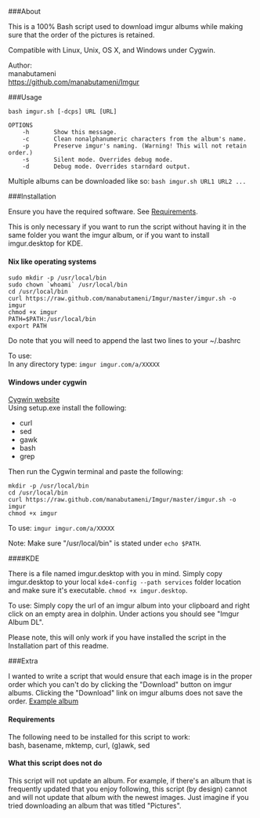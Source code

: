 ###About

This is a 100% Bash script used to download imgur albums while making sure that
the order of the pictures is retained.

Compatible with Linux, Unix, OS X, and Windows under Cygwin.

Author:  
    manabutameni  
    https://github.com/manabutameni/Imgur

###Usage

    bash imgur.sh [-dcps] URL [URL]

    OPTIONS
        -h       Show this message.
        -c       Clean nonalphanumeric characters from the album's name.
        -p       Preserve imgur's naming. (Warning! This will not retain order.)
        -s       Silent mode. Overrides debug mode.
        -d       Debug mode. Overrides starndard output.

Multiple albums can be downloaded like so: `bash imgur.sh URL1 URL2 ...`

###Installation

Ensure you have the required software. See [Requirements](#requirements).

This is only necessary if you want to run the script without having it in the
same folder you want the imgur album, or if you want to install imgur.desktop
for KDE.

#### Nix like operating systems

    sudo mkdir -p /usr/local/bin 
    sudo chown `whoami` /usr/local/bin
    cd /usr/local/bin
    curl https://raw.github.com/manabutameni/Imgur/master/imgur.sh -o imgur
    chmod +x imgur
    PATH=$PATH:/usr/local/bin
    export PATH
Do note that you will need to append the last two lines to your ~/.bashrc

To use:  
In any directory type: `imgur imgur.com/a/XXXXX`  

#### Windows under cygwin

[Cygwin website](http://cygwin.com/install.html)  
Using setup.exe install the following:
* curl
* sed
* gawk
* bash
* grep

Then run the Cygwin terminal and paste the following:

    mkdir -p /usr/local/bin
    cd /usr/local/bin
    curl https://raw.github.com/manabutameni/Imgur/master/imgur.sh -o imgur
    chmod +x imgur

To use:
`imgur imgur.com/a/XXXXX`

Note: Make sure "/usr/local/bin" is stated under `echo $PATH`.

####KDE

There is a file named imgur.desktop with you in mind. Simply copy imgur.desktop
to your local `kde4-config --path services` folder location and make sure it's
executable. `chmod +x imgur.desktop`.

To use: Simply copy the url of an imgur album into your clipboard and right
click on an empty area in dolphin. Under actions you should see "Imgur Album
DL".

Please note, this will only work if you have installed the script in the
Installation part of this readme.

###Extra

I wanted to write a script that would ensure that each image is in the proper
order which you can't do by clicking the "Download" button on imgur albums.
Clicking the "Download" link on imgur albums does not save the order.
[Example album](http://imgur.com/a/NhmjT/all#0)

#### Requirements

The following need to be installed for this script to work:  
bash, basename, mktemp, curl, (g)awk, sed

#### What this script does not do

This script will not update an album. For example, if there's an album that is
frequently updated that you enjoy following, this script (by design) cannot and
will not update that album with the newest images. Just imagine if you tried
downloading an album that was titled "Pictures".
